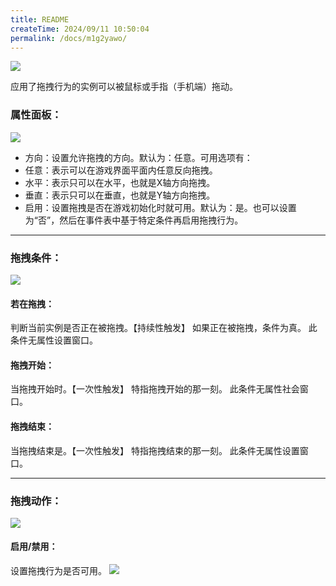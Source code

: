 ```yaml
---
title: README
createTime: 2024/09/11 10:50:04
permalink: /docs/m1g2yawo/
---
```

![](564d7e8d64902.png)

应用了拖拽行为的实例可以被鼠标或手指（手机端）拖动。

### 属性面板：
![](56331c9e8e7f0.png)
- 方向：设置允许拖拽的方向。默认为：任意。可用选项有：
 - 任意：表示可以在游戏界面平面内任意反向拖拽。
 - 水平：表示只可以在水平，也就是X轴方向拖拽。
 - 垂直：表示只可以在垂直，也就是Y轴方向拖拽。
- 启用：设置拖拽是否在游戏初始化时就可用。默认为：是。也可以设置为“否”，然后在事件表中基于特定条件再启用拖拽行为。

------------

### 拖拽条件：
![](56331c9ea106b.png)
#### 若在拖拽：
判断当前实例是否正在被拖拽。【持续性触发】
如果正在被拖拽，条件为真。
此条件无属性设置窗口。

#### 拖拽开始：
当拖拽开始时。【一次性触发】
特指拖拽开始的那一刻。
此条件无属性社会窗口。

#### 拖拽结束：
当拖拽结束是。【一次性触发】
特指拖拽结束的那一刻。
此条件无属性设置窗口。

------------

### 拖拽动作：
![](56331c9e4e8f4.png)
#### 启用/禁用：
设置拖拽行为是否可用。
![](56331c9e75218.png)
